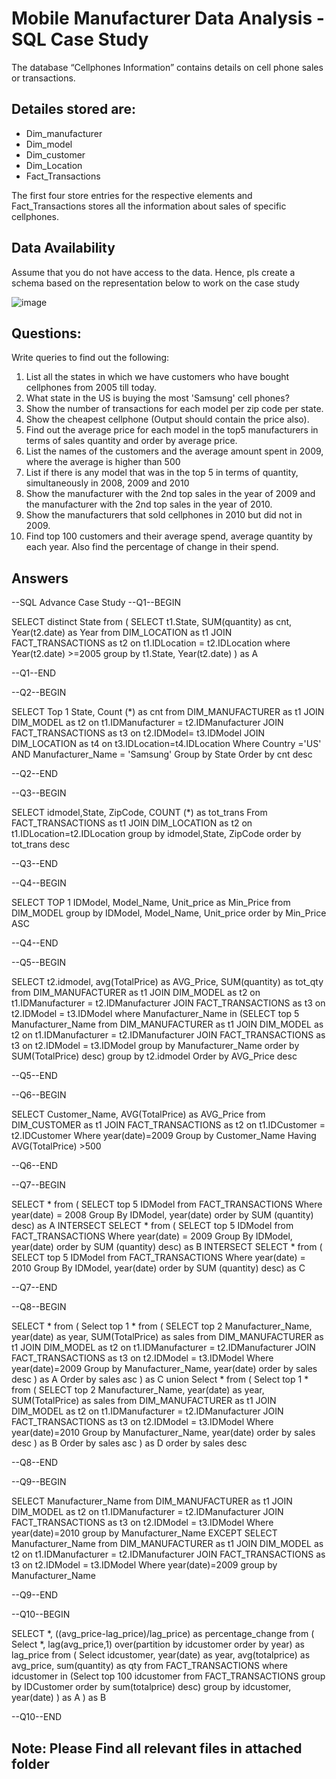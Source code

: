 # Mobile Manufacturer Data Analysis - SQL Case Study
The database “Cellphones Information” contains details on cell phone sales or transactions.

## Detailes stored are:

- Dim_manufacturer
- Dim_model
- Dim_customer
- Dim_Location 
- Fact_Transactions

The first four store entries for the respective elements and Fact_Transactions stores all the information about sales of specific cellphones.

## Data Availability

Assume that you do not have access to the data. Hence, pls create a schema based on the representation below to work on the case study

![image](https://github.com/user-attachments/assets/410501f9-578e-4457-b07c-595b2d2533e8)

## Questions:

Write queries to find out the following:

1. List all the states in which we have customers who have bought cellphones from 2005 till today.
2. What state in the US is buying the most 'Samsung' cell phones?
3. Show the number of transactions for each model per zip code per state.
4. Show the cheapest cellphone (Output should contain the price also).
5. Find out the average price for each model in the top5 manufacturers in terms of sales quantity and order by average price.
6. List the names of the customers and the average amount spent in 2009, where the average is higher than 500
7. List if there is any model that was in the top 5 in terms of quantity, simultaneously in 2008, 2009 and 2010
8. Show the manufacturer with the 2nd top sales in the year of 2009 and the manufacturer with the 2nd top sales in the year of 2010.
9. Show the manufacturers that sold cellphones in 2010 but did not in 2009.
10. Find top 100 customers and their average spend, average quantity by each year. Also find the percentage of change in their spend.


## Answers

--SQL Advance Case Study
--Q1--BEGIN

SELECT distinct State from (
SELECT t1.State, SUM(quantity) as cnt, Year(t2.date) as Year from DIM_LOCATION as t1
JOIN FACT_TRANSACTIONS as t2
on t1.IDLocation = t2.IDLocation
where Year(t2.date) >=2005
group by t1.State, Year(t2.date)
) as A

--Q1--END

--Q2--BEGIN

SELECT Top 1 State, Count (*) as cnt from DIM_MANUFACTURER as t1
JOIN DIM_MODEL as t2
on t1.IDManufacturer = t2.IDManufacturer
JOIN FACT_TRANSACTIONS as t3
on t2.IDModel= t3.IDModel
JOIN DIM_LOCATION as t4
on t3.IDLocation=t4.IDLocation
Where Country ='US' AND Manufacturer_Name = 'Samsung'
Group by State
Order by cnt desc

--Q2--END

--Q3--BEGIN

SELECT idmodel,State, ZipCode,  COUNT (*) as tot_trans From FACT_TRANSACTIONS as t1
JOIN DIM_LOCATION as t2
on t1.IDLocation=t2.IDLocation 
group by idmodel,State, ZipCode
order by tot_trans desc

--Q3--END

--Q4--BEGIN

SELECT TOP 1 IDModel, Model_Name, Unit_price as Min_Price from DIM_MODEL
group by IDModel, Model_Name, Unit_price
order by Min_Price ASC 

--Q4--END

--Q5--BEGIN

SELECT t2.idmodel, avg(TotalPrice) as AVG_Price, SUM(quantity) as tot_qty from DIM_MANUFACTURER as t1 
JOIN DIM_MODEL as t2
on t1.IDManufacturer = t2.IDManufacturer
JOIN FACT_TRANSACTIONS as t3 
on t2.IDModel = t3.IDModel
where Manufacturer_Name in (SELECT top 5 Manufacturer_Name from DIM_MANUFACTURER as t1 
                            JOIN DIM_MODEL as t2
	                        on t1.IDManufacturer = t2.IDManufacturer
                            JOIN FACT_TRANSACTIONS as t3 
							on t2.IDModel = t3.IDModel
							group by Manufacturer_Name
							order by SUM(TotalPrice) desc)
group by t2.idmodel
Order by AVG_Price desc
 
--Q5--END

--Q6--BEGIN

SELECT Customer_Name, AVG(TotalPrice) as AVG_Price from DIM_CUSTOMER as t1
JOIN FACT_TRANSACTIONS as t2
on t1.IDCustomer = t2.IDCustomer
Where year(date)=2009
Group by Customer_Name
Having AVG(TotalPrice) >500

--Q6--END

--Q7--BEGIN

SELECT * from (
SELECT top 5 IDModel from FACT_TRANSACTIONS
Where year(date) = 2008
Group By IDModel, year(date)
order by SUM (quantity) desc) as A
INTERSECT 
SELECT * from (
SELECT top 5 IDModel from FACT_TRANSACTIONS
Where year(date) = 2009
Group By IDModel, year(date)
order by SUM (quantity) desc) as B
INTERSECT 
SELECT * from (
SELECT top 5 IDModel from FACT_TRANSACTIONS
Where year(date) = 2010
Group By IDModel, year(date)
order by SUM (quantity) desc) as C

--Q7--END

--Q8--BEGIN

SELECT * from (
Select top 1 * from (
SELECT top 2 Manufacturer_Name, year(date) as year, SUM(TotalPrice) as sales from DIM_MANUFACTURER as t1
JOIN DIM_MODEL as t2
on t1.IDManufacturer = t2.IDManufacturer
JOIN FACT_TRANSACTIONS as t3
on t2.IDModel = t3.IDModel
Where year(date)=2009
Group by  Manufacturer_Name, year(date)
order by sales desc
) as A
Order by sales asc
) as C
union
Select * from (
Select top 1 * from (
SELECT top 2 Manufacturer_Name, year(date) as year, SUM(TotalPrice) as sales from DIM_MANUFACTURER as t1
JOIN DIM_MODEL as t2
on t1.IDManufacturer = t2.IDManufacturer
JOIN FACT_TRANSACTIONS as t3
on t2.IDModel = t3.IDModel
Where year(date)=2010
Group by  Manufacturer_Name, year(date)
order by sales desc
) as B
Order by sales asc
) as D
order by sales desc

--Q8--END

--Q9--BEGIN

SELECT Manufacturer_Name  from DIM_MANUFACTURER as t1
JOIN DIM_MODEL as t2
on t1.IDManufacturer = t2.IDManufacturer
JOIN FACT_TRANSACTIONS as t3
on t2.IDModel = t3.IDModel
Where year(date)=2010
group by Manufacturer_Name
EXCEPT
SELECT Manufacturer_Name from DIM_MANUFACTURER as t1
JOIN DIM_MODEL as t2
on t1.IDManufacturer = t2.IDManufacturer
JOIN FACT_TRANSACTIONS as t3
on t2.IDModel = t3.IDModel
Where year(date)=2009
group by Manufacturer_Name

--Q9--END

--Q10--BEGIN

SELECT *, ((avg_price-lag_price)/lag_price) as percentage_change from (
Select *, lag(avg_price,1) over(partition by idcustomer order by year) as lag_price from (
Select idcustomer, year(date) as year, avg(totalprice) as avg_price, sum(quantity) as qty from FACT_TRANSACTIONS
where idcustomer in (Select top 100 idcustomer from FACT_TRANSACTIONS 
                     group by IDCustomer 
                     order by sum(totalprice) desc)
group by idcustomer, year(date)
) as A
) as B

--Q10--END


## Note: Please Find all relevant files in attached folder
